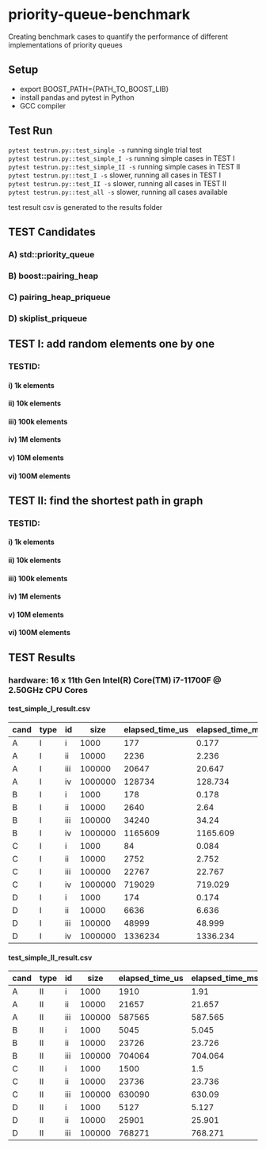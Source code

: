 # priority-queue-benchmark
Creating benchmark cases to quantify the performance of different implementations of priority queues

## Setup
- export BOOST_PATH={PATH_TO_BOOST_LIB}
- install pandas and pytest in Python
- GCC compiler

## Test Run
```pytest testrun.py::test_single -s``` running single trial test  
```pytest testrun.py::test_simple_I -s``` running simple cases in TEST I  
```pytest testrun.py::test_simple_II -s``` running simple cases in TEST II  
```pytest testrun.py::test_I -s``` slower, running all cases in TEST I  
```pytest testrun.py::test_II -s``` slower, running all cases in TEST II  
```pytest testrun.py::test_all -s``` slower, running all cases available  

test result csv is generated to the results folder

## TEST Candidates
### A) std::priority_queue
### B) boost::pairing_heap
### C) pairing_heap_priqueue
### D) skiplist_priqueue

## TEST I: add random elements one by one
### TESTID:
#### i) 1k elements
#### ii) 10k elements
#### iii) 100k elements
#### iv) 1M elements
#### v) 10M elements
#### vi) 100M elements


## TEST II: find the shortest path in graph
### TESTID:
#### i) 1k elements
#### ii) 10k elements
#### iii) 100k elements
#### iv) 1M elements
#### v) 10M elements
#### vi) 100M elements

## TEST Results
### hardware: 16 x 11th Gen Intel(R) Core(TM) i7-11700F @ 2.50GHz CPU Cores

#### test_simple_I_result.csv

|cand|type|id |size   |elapsed_time_us|elapsed_time_ms|
|----|----|---|-------|---------------|---------------|
|A   |I   |i  |1000   |177            |0.177          |
|A   |I   |ii |10000  |2236           |2.236          |
|A   |I   |iii|100000 |20647          |20.647         |
|A   |I   |iv |1000000|128734         |128.734        |
|B   |I   |i  |1000   |178            |0.178          |
|B   |I   |ii |10000  |2640           |2.64           |
|B   |I   |iii|100000 |34240          |34.24          |
|B   |I   |iv |1000000|1165609        |1165.609       |
|C   |I   |i  |1000   |84             |0.084          |
|C   |I   |ii |10000  |2752           |2.752          |
|C   |I   |iii|100000 |22767          |22.767         |
|C   |I   |iv |1000000|719029         |719.029        |
|D   |I   |i  |1000   |174            |0.174          |
|D   |I   |ii |10000  |6636           |6.636          |
|D   |I   |iii|100000 |48999          |48.999         |
|D   |I   |iv |1000000|1336234        |1336.234       |

#### test_simple_II_result.csv

|cand|type|id |size   |elapsed_time_us|elapsed_time_ms|
|----|----|---|-------|---------------|---------------|
|A   |II  |i  |1000   |1910           |1.91           |
|A   |II  |ii |10000  |21657          |21.657         |
|A   |II  |iii|100000 |587565         |587.565        |
|B   |II  |i  |1000   |5045           |5.045          |
|B   |II  |ii |10000  |23726          |23.726         |
|B   |II  |iii|100000 |704064         |704.064        |
|C   |II  |i  |1000   |1500           |1.5            |
|C   |II  |ii |10000  |23736          |23.736         |
|C   |II  |iii|100000 |630090         |630.09         |
|D   |II  |i  |1000   |5127           |5.127          |
|D   |II  |ii |10000  |25901          |25.901         |
|D   |II  |iii|100000 |768271         |768.271        |
